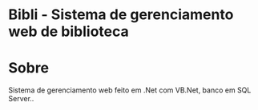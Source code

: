 # Bibli - Sistema de gerenciamento web de biblioteca

# Sobre
Sistema de gerenciamento web feito em .Net com VB.Net, banco em SQL Server..



